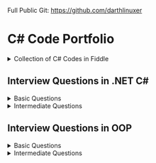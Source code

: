 Full Public Git: https://github.com/darthlinuxer
# C# Code Portfolio

<details>
<summary>Collection of C# Codes in Fiddle</summary>
My Collection of C# Codes in [Fiddle](https://dotnetfiddle.net/)

|                                     C# Working Examples                                      |                         Learning                         |                          Concepts                           |
| :------------------------------------------------------------------------------------------: | :------------------------------------------------------: | :---------------------------------------------------------: |
|                           [Simplest .NET Google SMTP Sender][1.1]                            |           [Solid: Open Closed Principle][1.2]            |               [Expression Tree Example][1.3]                |
|                      [Dependency Injection .NET - Using Services][2.1]                       | [Solid: Violation of Liskov Substitution Principle][2.2] |        [Culture Effect on String Manipulation][2.3]         |
|                                   [.NET Zip Library][3.1]                                    |             [Design Pattern: Singleton][3.2]             |      [Read/Write Binary data from/to File/Memory][3.3]      |
|                       [Complete IRepository with InMemory EFCore][4.1]                       |              [Design Pattern: Facade][4.2]               |                 [Boxing and Unboxing][4.3]                  |
|                          [InMemory EFCore without IRepository][5.1]                          |              [Design Pattern: Bridge][5.2]               |           [Explicit and Implicit Operators][5.3]            |
|                   [InMemory EFCore without IRepository with Services][6.1]                   |             [Design Pattern: Strategy][6.2]              |                 [Deconstruct Methods][6.3]                  |
| [Dependency Inversion using Dependency Injection Services for Constructor and Property][7.1] |             [Design Pattern: Observer][7.2]              |              [Standard Interface Methods][7.3]              |
|                          [UNIT Tests with Reflection and Moq][8.1]                           |       [Design Pattern: Observer using Events][8.2]       |                   [Using Async Main][8.3]                   |
|                          [Client/Server Socket Communication][9.1]                           |            [Solid: Dependency Inversion][9.2]            |                     [Using Ranges][9.3]                     |
|               [Using Anonymous Pipes for Communication between Threads][10.1]                |      [Solid: Interface Segregation Principle][10.2]      | [ Extension Methods combined with Base64 conversions][10.3] |
|                          [Json Serializer and De-Serializer][11.1]                           |                                                          |                [Delegates and Events][11.3]                 |
|                                    [SQLite in .NET][12.1]                                    |                                                          |                   [Secure Strings][12.3]                    |
|                             [Convert List<T> to DataTable][13.1]                             |                                                          |                     [Exceptions][13.3]                      |
|                                  [Lambda Validators][14.1]                                   |                                                          |                        [Yield][14.3]                        |
|              [Creating string Pipes using reverse PipeBuilder recursion][15.1]               |                                                          |        [Return Option<> for safe null checks][15.3]         |
|                 [Replace If-Then-Else with Reflection and Attributes][16.1]                  |                                                          |
|       [Replacing If-Then-Else using Pipe Builder structure (simple input types)][17.1]       |                                                          |
|           [Replacing If-Then-Else for complex objects using Pipe Structure][18.1]            |                                                          |
|             [Replace If-Then-Else for complex objects (using Reflection)][19.1]              |                                                          |
|                            ! [BackgroundTasks with Timeout][20.1]                            |                                                          |
</details>

## Interview Questions in .NET C#

<details>
<summary>Basic Questions</summary>


<details>
<summary> What is the difference between C# and .NET ?  </summary>  

- .NET is a Framework , C# is a programming language <br>
- .NET is a collection of libraries and it has a runtime
</details>

<details>
<summary>Differentiate between .NET Framework 4.x, .NET Core 3.x, .NET 5 and above></summary>

- .NET Framework is ONLY for Windows, it is slow as compared to .NET Core (packaged as one big framework), it is desktop based with WPF and Winforms, does not support microservices <br>
- .NET Core 3.x is Cross Platform, has better performance (libraries are more modular and smaller in sizes, delivered via nuget), it is not desktop based, supports microservices, Full CLI command supported <br>
.NET 5> is the evolution of .NET Core , provides a uniform platform that unifies all .NET, it is multiplatform, developers no longer have to choose which platform they´re developing their applications <br>

```
.NET and .NET Core have better performance because it has divided large DLLs (libraries) into smaller specialized libraries so that the program can run only what is really necessary; e.g. what was previously a big System.Collections now has a span of options: .Concurrent, .Specialized, .Immutable
```
</details>

<details>
<summary>What is IL and what is the use of JIT?</summary>

- Intermediate Language (IL): When you compile your C# code, the compiler reads your source code and produces Microsoft Intermediate Language (MSIL), sometimes abbreviated as IL. This is a CPU-independent set of instructions that can be efficiently converted to native code. IL is a lower-level language than C#, but it’s still higher-level than machine code. It’s used by the .NET Framework to generate machine-independent code as the output of the compilation of the source code written in any .NET programming language.

- Just-In-Time (JIT) Compiler: The JIT compiler is a part of the Common Language Runtime (CLR) in .NET, which is responsible for managing the execution of .NET programs. The JIT compiler translates the MSIL code of an assembly into native code, specific to the computer environment that the JIT compiler runs on. This translation is done on a requirement basis, meaning the JIT compiler compiles the MSIL as required rather than compiling all of it at once. The compiled MSIL is stored so that it is available for subsequent calls. This process helps to speed up the code execution and provide support for multiple platforms.

```
In summary, when you write and compile C# code in the .NET environment, the code is first turned into IL. Then, when the program is run, the JIT compiler turns the IL into machine code that can be executed by the computer’s processor. This two-step process allows .NET to provide a high level of abstraction and portability, while still achieving good performance.
Because of IL, .NET supports multiple languagues: C#, F#, VB
```
</details>
<details>
<summary>What is CLR and why it is important ?</summary>
<br>
The Common Language Runtime (CLR) is a crucial component of the .NET Framework. It manages the execution of .NET applications and provides several important services  

- Managed Execution Environment: CLR provides a managed execution environment for .NET programs, regardless of the .NET programming language used12. This includes C#, VB.NET, F#, and others
- Memory Management: CLR handles memory allocation and deallocation for .NET applications. It automatically manages object layout and releases objects when they’re no longer being used
- Garbage Collection: CLR includes a garbage collector that automatically reclaims memory occupied by unused objects, eliminating common programming errors like memory leaks
- Type Safety: CLR ensures that code only accesses the memory locations it is authorized to access
- Exception Handling: CLR provides a framework for exception handling, allowing errors to be caught and handled in a structured manner14.
- Security: CLR provides a security model to protect resources from unauthorized access
- Just-In-Time (JIT) Compilation: CLR compiles the Microsoft Intermediate Language (MSIL) code into machine code on the fly as the program runs, optimizing performance
- Cross-Language Integration: CLR makes it easy to design components and applications whose objects interact across languages
```
Overall, CLR is responsible for ensuring that .NET applications are executed in a safe, secure, and efficient manner, making it a fundamental aspect of .NET programming
```
</details>

<details>
<summary>What is managed and unmanaged code ?</summary>
In the context of .NET and C#:

- **Managed Code**: This is code that is written to be managed by the Common Language Runtime (CLR) in the .NET Framework¹². Managed code is compiled into an intermediate language (MSIL), which is then executed by the CLR¹². The CLR provides various services to the managed code such as garbage collection, type checking, exception handling, bounds checking, and more². Managed code provides platform independence, improved security, automatic memory management, and easier debugging¹².

- **Unmanaged Code**: This is code that is directly executed by the operating system¹². Unmanaged code is compiled to native code that is specific to the architecture². It provides low-level access to the programmer and direct access to system resources¹². However, unmanaged code does not provide runtime services like garbage collection, exception handling, etc., and memory management is handled by the programmer¹². Debugging unmanaged code can be harder due to the lack of debugging tools¹.

In summary, managed code is controlled by the CLR and provides various benefits like automatic memory management and improved security, while unmanaged code is executed directly by the operating system and provides low-level access to the programmer¹².

Source:<br>
(1) Difference between Managed and Unmanaged code in .NET. https://www.geeksforgeeks.org/difference-between-managed-and-unmanaged-code-in-net/. <br>
(2) Managed code and Unmanaged code in .NET - GeeksforGeeks. https://www.geeksforgeeks.org/managed-code-and-unmanaged-code-in-net/. <br>
(3) Interoperating with unmanaged code - .NET Framework. https://learn.microsoft.com/en-us/dotnet/framework/interop/.<br>
(4) Managed and Unmanaged Code - Key Differences - ParTech. https://www.partech.nl/en/publications/2021/03/managed-and-unmanaged-code---key-differences. <br>
</details>

<details>
<summary>What is the importance of CTS ?</summary>

```
Basically: CTS ensures that data types defined in 2 different languages gets compiled to a common data type in IL
```

The Common Type System (CTS) is a fundamental component of the .NET framework and plays a crucial role in ensuring interoperability between different programming languages that target the .NET framework¹²³⁴⁵. Here are some key points about its importance:

1. **Cross-Language Integration**: CTS establishes a framework that enables cross-language integration¹. It ensures that objects written in different languages can interact with each other¹.

2. **Type Safety**: CTS provides a set of rules that all programming languages must follow when creating data types³. This ensures type safety, meaning that the code only accesses the memory locations it is authorized to access¹.

3. **High-Performance Code Execution**: By defining how types are declared, used, and managed in the runtime, CTS facilitates high-performance code execution².

4. **Standard Set of Data Types**: CTS represents a standard set of data types that can be used across all programming languages running on the .NET Framework³. This ensures that all languages using the .NET Framework can communicate and understand the same data types³.

5. **Object-Oriented Model**: CTS provides an object-oriented model that supports the complete implementation of many programming languages¹.

In summary, CTS is essential for ensuring language independence, type safety, and efficient code execution in the .NET environment¹²³⁴⁵.

Source:<br>
(1) Common Type System - .NET | Microsoft Learn. https://learn.microsoft.com/en-us/dotnet/standard/base-types/common-type-system. <br>
(2) What Are CTS And CLS In .NET - C# Corner. https://www.c-sharpcorner.com/blogs/what-are-cts-and-cls-in-net. <br>
(3) Exploring The Key Components Of .NET - CLR, CTS, And CLS - C# Corner. https://www.c-sharpcorner.com/article/exploring-the-key-components-of-net-clr-cts-and-cls/. <br>
(4) What is CTS in Dot Net core - C# Corner. https://www.c-sharpcorner.com/interview-question/what-is-cts-in-dot-net-core. <br>
(5) What is Common Type System (CTS) In .Net - Medium. https://nalawadeshivani98.medium.com/what-is-common-type-system-cts-in-net-cf56ba82fef. <br>



</details>

<details>
<summary>Explain the importance of CLS ?</summary>

```
Basically: CLS is a set of rules or guidelines that a language has to follow in order to be consumed by .NET
```
The Common Language Specification (CLS) is a key component of the .NET framework and plays a vital role in ensuring interoperability between different programming languages that target the .NET framework¹²⁴⁵⁶. Here are some key points about its importance:

1. **Interoperability**: CLS defines a set of rules that every .NET language must follow, which enables smooth communication between different .NET supported programming languages¹²⁴⁵⁶.

2. **Cross-Language Integration**: CLS ensures that language specifications defined in two different languages get compiled into a common language specification¹. This allows for cross-language integration or interoperability²⁴⁵⁶.

3. **Common Rules**: CLS defines some set of rules that must be followed by each .NET language to be a .NET compliant language²³⁵. These rules enable different .NET languages to use each other’s framework class library for application development³⁵.

4. **Language Independence**: The language specification of CLR is common for all programming languages and this is known as Common Language Specifications (CLS)¹. This helps in supporting language independence in .NET².

In summary, CLS is essential for ensuring language independence, interoperability, and efficient code execution in the .NET environment¹²⁴⁵⁶.

Source: <br>
(1) Common Language Specification in .NET - Dot Net Tutorials. https://dotnettutorials.net/lesson/common-language-specification/. <br>
(2) What Are CTS And CLS In .NET - C# Corner. https://www.c-sharpcorner.com/blogs/what-are-cts-and-cls-in-net. <br>
(3) CLS in .Net Framework: What is Common Language Specification?. https://www.webtrainingroom.com/dotnetframework/cls. <br>
(4) What are CTS and CLS In .NET? - Includehelp.com. https://www.includehelp.com/dot-net/define-cls-and-cts.aspx. <br>
(5) Common Language Specification (CLS)) - Computer Notes. https://ecomputernotes.com/csharp/dotnet/common-language-specification. <br>
(6) What are CTS and CLS In .NET? - Includehelp.com. https://bing.com/search?q=Importance+of+CLS+in+.NET. <br>
</details>
<details>
<summary>What is the difference between STACK and HEAP ?</summary>

```
Stack and Heap are memory types in an application. Stack memory stores datatypes like int, double, boolean etc.. while Heap store data types like strings, objects, arrays, etc..
```

- "Things" declared with the following list of type declarations are Value Types (because they are from System.ValueType):
bool, byte, char, decimal, double, enum, float, int, long, sbyte, short, struct, uint, ulong, ushort
- "Things" declared with following list of type declarations are Reference Types (and inherit from System.Object... except, of course, for object which is the System.Object object): class, interface, delegate, object, string

| Category          | Stack                                                            | Heap                                                              |
| ----------------- | ---------------------------------------------------------------- | ----------------------------------------------------------------- |
| Memory Allocation | Static, stored directly, variables can´t be resized, fast access | Dynamic, stored indirectly, variables can be resized, slow access |
| Visibility        | visible to the owner thread only                                 | visible to all threads                                            |
| When wiped out ?  | Local variables get wiped off once they loose the scope          | when collected by the garbage collector                           |

</details>
  
<details>
<summary> What is the concept of boxing and unboxing ?</summary>
In the context of C# and .NET:

- **Boxing**: Boxing is the process of converting a value type to a reference type¹². When the Common Language Runtime (CLR) boxes a value type, it wraps the value inside a System.Object instance and stores it on the managed heap¹². Boxing is an implicit conversion process¹². Here's an example of boxing:

```csharp
int i = 123; // The following line boxes i.
object o = i;
```

- **Unboxing**: Unboxing is the process of converting a reference type back into a value type¹². Unboxing extracts the value type from the object¹². Unboxing is an explicit conversion process¹². Here's an example of unboxing:

```csharp
object o = 123;
int i = (int)o; // unboxing
```

In summary, boxing and unboxing allow value types to be treated as objects, providing a unified view of the type system¹². However, they are computationally expensive processes. When a value type is boxed, a new object must be allocated and constructed. The cast required for unboxing is also computationally expensive¹.

Source: <br>
(1) Boxing and Unboxing - C# Programming Guide - C# | Microsoft Learn. https://learn.microsoft.com/en-us/dotnet/csharp/programming-guide/types/boxing-and-unboxing. <br>
(2) C# | Boxing And Unboxing - GeeksforGeeks. https://www.geeksforgeeks.org/c-sharp-boxing-unboxing/. <br>
(3) Boxing and Unboxing in C# - C# Corner. https://www.c-sharpcorner.com/article/boxing-and-unboxing-in-C-Sharp/. <br>
</details>

<details>
<summary>Explain casting, implicit casting and explicit casting in the context of .NET C# ?</summary>
In the context of .NET and C#, casting is the process of converting a value of one data type to another¹²³⁴⁵. There are two types of casting:

- **Implicit Casting**: This is automatically performed by the compiler when the conversion is safe and no data will be lost¹²³⁴⁵. For example, converting a smaller type to a larger type size (char -> int -> long -> float -> double) is an implicit cast¹²³⁴⁵. Here's an example of implicit casting:

```csharp
int i = 123;
long l = i; // Implicit casting from int to long
```

- **Explicit Casting**: This is performed manually by the programmer using the cast operator¹²³⁴⁵. Explicit casting is required when the conversion could lose data or when the conversion might not succeed for other reasons¹²³⁴⁵. For example, converting a larger type to a smaller size type (double -> float -> long -> int -> char) is an explicit cast¹²³⁴⁵. Here's an example of explicit casting:

```csharp
double d = 123.45;
int i = (int)d; // Explicit casting from double to int
```

In summary, implicit casting is done automatically when the conversion is safe and no data will be lost, while explicit casting is done manually when there's a risk of data loss¹²³⁴⁵.

Source: <br>
(1) Casting and type conversions - C# Programming Guide - C#. https://learn.microsoft.com/en-us/dotnet/csharp/programming-guide/types/casting-and-type-conversions. <br>
(2) c# - What is the difference between explicit and implicit type casts .... https://stackoverflow.com/questions/1584293/what-is-the-difference-between-explicit-and-implicit-type-casts. <br>
(3) C# Type Casting - W3Schools. https://www.w3schools.com/cs/cs_type_casting.php. <br>
(4) Type Casting in C# - Simple2Code. https://simple2code.com/csharp-tutorial/type-casting-in-csharp/. <br>
(5) Understanding Type Casting in C# with Examples - Techieclues. https://www.techieclues.com/blogs/type-casting-in-c-sharp. <br>
</details>

<details>
<summary> Explain Array vs ArrayList</summary>
Comparison table between `Array` and `ArrayList` in C#:

| Feature          | Array                                                               | ArrayList                                                                                   |
| ---------------- | ------------------------------------------------------------------- | ------------------------------------------------------------------------------------------- |
| **Type Safety**  | Strongly-typed (can only store elements of the same data type)      | Not strongly-typed (can store elements of any data type)                                    |
| **Size**         | Fixed (determined at creation)                                      | Dynamic (can grow or shrink at runtime)                                                     |
| **Access Speed** | Fast (due to contiguous memory allocation)                          | Slower (due to non-contiguous memory allocation)                                            |
| **Flexibility**  | Less flexible (due to fixed size and type safety)                   | More flexible (due to dynamic size and ability to store different data types)               |
| **Namespace**    | System.Array                                                        | System.Collections                                                                          |
| **Example**      | `int[] intArray = new int[] {2}; intArray[0] = 1; intArray[2] = 2;` | `ArrayList Arrlst = new ArrayList(); Arrlst.Add("Sagar"); Arrlst.Add(1); Arrlst.Add(null);` |

- If you need a fixed-size collection of elements of the same data type, then an array may be the better choice. 
- If you need a dynamic collection that can grow or shrink in size and can hold elements of any data type, then an ArrayList may be a better choice.
</details>

<details>
<summary>Generic Collections</summary>

```
Provides the benefits of having a typed collection (no boxing and unboxing are necessary) and the benefits of being a dynamic collection with no fixed size
```
List of some of the most used generic collections in .NET C#, when they should be used, and an example of each:

| Collection                  | Description                                                                                                   | When to Use                                                    | Example                                                                                                                        |
| --------------------------- | ------------------------------------------------------------------------------------------------------------- | -------------------------------------------------------------- | ------------------------------------------------------------------------------------------------------------------------------ |
| **List<T>**                 | A generic list that contains elements of a specified type. It grows automatically as you add elements in it¹. | When you need a dynamic-size, ordered collection of elements¹. | `List<int> numbers = new List<int>(); numbers.Add(1); numbers.Add(2); numbers.Add(3);`                                         |
| **Dictionary<TKey,TValue>** | Contains key-value pairs¹.                                                                                    | When you need a collection of key-value pairs¹.                | `Dictionary<string, int> dict = new Dictionary<string, int>(); dict.Add("apple", 1); dict.Add("banana", 2);`                   |
| **SortedList<TKey,TValue>** | Stores key and value pairs. It automatically adds the elements in ascending order of key by default¹.         | When you need a sorted collection of key-value pairs¹.         | `SortedList<int, string> sortedList = new SortedList<int, string>(); sortedList.Add(1, "apple"); sortedList.Add(2, "banana");` |
| **Queue<T>**                | Stores the values in FIFO style (First In First Out). It keeps the order in which the values were added¹.     | When you need a first-in, first-out collection of objects¹.    | `Queue<int> queue = new Queue<int>(); queue.Enqueue(1); queue.Enqueue(2); queue.Enqueue(3);`                                   |
| **Stack<T>**                | Stores the values as LIFO (Last In First Out)¹.                                                               | When you need a last-in, first-out collection of objects¹.     | `Stack<int> stack = new Stack<int>(); stack.Push(1); stack.Push(2); stack.Push(3);`                                            |
| **HashSet<T>**              | Contains non-duplicate elements. It eliminates duplicate elements¹.                                           | When you need a collection of unique elements¹.                | `HashSet<int> set = new HashSet<int>(); set.Add(1); set.Add(2); set.Add(3);`                                                   |

These generic collections are recommended to use over non-generic collections because they perform faster and also minimize exceptions by giving compile-time errors¹. They are more type-safe, meaning you can't insert an element of the wrong type into a collection by mistake, and you don't have to cast elements to the correct type when you retrieve them².

Source: <br>
(1) Generic List Collection in C# with Examples - Dot Net Tutorials. https://dotnettutorials.net/lesson/list-collection-csharp/.<br>
(2) List<T> Class (System.Collections.Generic) | Microsoft Learn. https://learn.microsoft.com/en-us/dotnet/api/system.collections.generic.list-1?view=net-8.0.<br>
(3) 6 Generic Collections in C# with Examples - DotNetCrunch. https://dotnetcrunch.in/generic-collections-in-csharp/.<br>
(4) When to Use Generic Collections - .NET | Microsoft Learn. https://learn.microsoft.com/en-us/dotnet/standard/collections/when-to-use-generic-collections.<br>
(5) Generic Collections in .NET - .NET | Microsoft Learn. https://learn.microsoft.com/en-us/dotnet/standard/generics/collections.<br>
</details>

<details>
<summary>What is Threading (Multithreading) in C# and what is a Task ?</summary>

Basically: If you want to run code parallely in a multicore processor.. use Threads
```
using System.Threading;

Thread newThread = new Thread(() =>
{
    // Code to be executed by the new thread
});

newThread.Start();
```

In C#, a **Thread** and a **Task** are both used to create parallel programs, but they serve different purposes and have different use cases¹².

**Thread**:
- A Thread is a single sequence of instructions that a process can execute¹.
- The `System.Threading.Thread` class is used for creating and manipulating a thread in Windows².
- Threads are used to perform multiple operations at the same time².
- Example of creating a thread:
```csharp
Thread thread = new Thread(new ThreadStart(getMyName));
thread.Start();
```

**Task**:
- A Task represents some asynchronous operation¹.
- Tasks are part of the Task Parallel Library, a set of APIs for running tasks asynchronously and in parallel².
- Tasks can return a result¹.
- Tasks support cancellation through the use of cancellation tokens².
- Example of creating a task:
```csharp
Task<string> obTask = Task.Run(() => (return "Hello"));
Console.WriteLine(obTask.result);
```

**Key Differences**:
- Tasks utilizes your multicore processor properly while Thread have CPU affinity
- A Task can have multiple processes happening at the same time, while Threads can only have one task running at a time².
- Tasks can return a result, while there is no direct mechanism to return the result from a thread². If you want to get a result from a thread you have to use delegates, events and so on.
- Tasks support cancellation through the use of cancellation tokens, but Threads don't².
- Tasks are generally preferred over threads for IO-bound operations (like reading and writing to a database), while threads are typically used for CPU-bound operations (like computations)¹.

In summary, a Task is a higher-level concept than a Thread. While a Thread represents a single sequence of instructions, a Task is an abstraction of a series of operations that will be executed¹². In summary, because of the benefits of Tasks, always use the TPL (Task Parallel Library) whenever you have a chance ... The TPL dynamically scales the degree of concurrency to use all the available processors most efficiently. It handles the partitioning of the work, the scheduling of threads on the ThreadPool, cancellation support, state management, and other low-level details. By using TPL, you can maximize the performance of your code while focusing on the work that your program is designed to accomplish.

Source: <br>
(1) c# - What is the difference between task and thread? - Stack Overflow. https://stackoverflow.com/questions/4130194/what-is-the-difference-between-task-and-thread.<br>
(2) Task And Thread In C# - C# Corner. https://www.c-sharpcorner.com/article/task-and-thread-in-c-sharp/.<br>
(3) Difference Between Task and Thread - Net-Informations.Com. https://net-informations.com/csharp/language/task.htm.<br>

</details>

<details>
<summary>Why to use OUT in C# ?</summary>
Usually a method has only one return type, with out, you can return multiple types

```
class OutReturnExample
{
    static void Method(out int i, out string s1, out string s2)
    {
        i = 44;
        s1 = "I've been returned";
        s2 = null;
    }

    static void Main()
    {
        int value;
        string str1, str2;
        Method(out value, out str1, out str2);

        // value is now 44
        // str1 is now "I've been returned"
        // str2 is (still) null;
    }
}
```
</details>
<details>
<summary>What is the difference between Abstract class and Interface ?</summary>
Abstract class is a half defined parent class while interface is a contract. 
</details>

</details>

<details>
<summary>Intermediate Questions</summary>

<details>
<summary>What is a Delegate ?</summary>
A Delegate is a Pointer to a Function, created to serve as callbacks which acts as a communication channel between concurrent async or parallel processes
</details>

<details>
<summary>What is the need of Delegates ?</summary>
Delegates in C# are used for several reasons:

1. **Encapsulate a method**: Delegates are objects that encapsulate a method¹². They allow methods to be passed as parameters¹²⁵, which can be useful when you want to pass a method as an argument to another method¹.
```csharp
public delegate void MyDelegate(string msg);  // declare a delegate

// set the delegate to a method
MyDelegate del = new MyDelegate(MethodA);

// invoke the method through the delegate
del("Hello World");

public void MethodA(string message)
{
    Console.WriteLine("MethodA says: " + message);
}
```
2. **Callback Mechanism**: Delegates can be used to define callback methods¹²⁴. This is useful in event-driven programming where you want a certain method to be called upon the occurrence of an event¹.

``` csharp
public delegate void MyDelegate(string msg);  // declare a delegate

public static void MethodWithCallback(int param1, int param2, MyDelegate callback)
{
	callback("The number is: " + (param1 + param2).ToString());
}

public static void DelegateMethod(string message)
{
	Console.WriteLine(message);
}

void Main()
{
	// Instantiate the delegate.
	MyDelegate handler = DelegateMethod;

	// Call the method with a callback
	MethodWithCallback(1, 2, handler);
}
```
3. **Abstract and Decouple Methods**: Delegates provide a way to abstract a method from the caller². This means the caller doesn't need to know the details of the method being called².

``` csharp
public delegate void MyDelegate(string msg);

public class MyClass
{
	private MyDelegate del;

	public MyClass(MyDelegate del)
	{
		this.del = del;
	}

	public void Run()
	{
		del("Hello World");
	}
}

public void MethodA(string message)
{
	Console.WriteLine("MethodA says: " + message);
}

public void Main()
{
	MyClass myClass = new MyClass(new MyDelegate(MethodA));
	myClass.Run();
}
```
4. **Event Handling**: Delegates are the foundation of .NET event handling². The .NET event model is based on delegates and is used to respond to user actions like button clicks or menu selections².

``` csharp
public delegate void MyDelegate(string msg);

public class MyClass
{
	public event MyDelegate MyEvent;

	public void Run()
	{
		MyEvent?.Invoke("Hello World");
	}
}

public void MethodA(string message)
{
	Console.WriteLine("MethodA says: " + message);
}

void Main()
{
	MyClass myClass = new MyClass();
	myClass.MyEvent += new MyDelegate(MethodA);
	myClass.Run();
}
```
5. **Asynchronous Programming**: Delegates are used in asynchronous programming to call methods asynchronously².

```csharp 
using System.Threading.Tasks;

public static async Task Main()
{
	Func<int, int, int> del = Sum;
	var task = Task.Run(() => del(1, 2));

	// You can do other work here while waiting

	int result = await task;
	Console.WriteLine("The result is: " + result);
}

public static int Sum(int num1, int num2)
{
	return num1 + num2;
}
```
6. **LINQ and Lambda Expressions**: Delegates are used extensively in LINQ queries and lambda expressions².
```csharp
Func<int, bool> isEven = num => num % 2 == 0;
int[] numbers = { 1, 2, 3, 4, 5, 6 };
IEnumerable<int> evenNumbers = numbers.Where(isEven);
evenNumbers.Dump(); //LinqPad execution
```

Source: <br>
(1) c# - When & why to use delegates? - Stack Overflow. https://stackoverflow.com/questions/2019402/when-why-to-use-delegates.<br>
(2) Why do we need C# delegates - Stack Overflow. https://stackoverflow.com/questions/4284493/why-do-we-need-c-sharp-delegates.<br>
(3) Delegates - C# Programming Guide - C# | Microsoft Learn. https://learn.microsoft.com/en-US/dotnet/csharp/programming-guide/delegates/.<br>
(4) C# delegates (With Examples) - Programiz. https://www.programiz.com/csharp-programming/delegates.<br>
(5) c# - what is the need of delegates? - Stack Overflow. https://stackoverflow.com/questions/36001027/what-is-the-need-of-delegates.<br>
</details>

<details>
<summary>What is a Multicast Delegate ?</summary>
A multicast delegate in C# is a delegate that holds the references of more than one function. When you invoke the multicast delegate, all the functions which are referenced by the delegate are going to be invoked. Here’s an example:

```csharp 
public delegate void MyDelegate(string msg);
public MyDelegate mydelegate = null;

void Main()
{
	mydelegate += PrintToConsole;
	mydelegate += PrintToConsole;
    
	mydelegate("Hello World!");
	
	void PrintToConsole(string msg) => Console.WriteLine(msg);
	
	mydelegate = null;
}

```


</details>

<details>
<summary>What are events ?</summary>
<b>Events are encapsulation over delegates, they use delegates internally. Events helps you implement Publisher-Subscriber mode</b>

Events in C# are a way for an object to notify other classes or objects when something of interest occurs¹². The class that sends (or raises) the event is called the publisher and the classes that receive (or handle) the event are called subscribers¹². 

Events are typically used to signal user actions such as button clicks or menu selections in graphical user interfaces². When an event has multiple subscribers, the event handlers are invoked synchronously when an event is raised². 

In C#, an event is an encapsulated delegate¹. It is dependent on the delegate. The delegate defines the signature for the event handler method of the subscriber class¹.

Here are some examples of declaring, raising, and consuming an event in C#:

**Declaring an Event**:
```csharp
public delegate void Notify(); // delegate

public class ProcessBusinessLogic
{
    public event Notify ProcessCompleted; // event
}
```
In this example, a delegate `Notify` is declared and then an event `ProcessCompleted` of delegate type `Notify` is declared using the `event` keyword in the `ProcessBusinessLogic` class¹.

**Raising an Event**:
```csharp
public delegate void Notify(); // delegate

public class ProcessBusinessLogic
{
    public event Notify ProcessCompleted; // event

    public void StartProcess()
    {
        Console.WriteLine("Process Started!");

        // some code here..

        OnProcessCompleted();
    }

    protected virtual void OnProcessCompleted() //protected virtual method
    {
        //if ProcessCompleted is not null then call delegate
        ProcessCompleted?.Invoke();
    }
}
```
In this example, the `StartProcess()` method calls the method `OnProcessCompleted()` at the end, which raises an event¹.

**Consuming an Event**:
```csharp
class Program
{
    public static void Main()
    {
        ProcessBusinessLogic bl = new ProcessBusinessLogic();

        bl.ProcessCompleted += bl_ProcessCompleted; // register with an event

        bl.StartProcess();
    }

    // event handler
    public static void bl_ProcessCompleted()
    {
        Console.WriteLine("Process Completed!");
    }
}
```
In this example, the subscriber class registers to `ProcessCompleted` event and handles it with the method `bl_ProcessCompleted` whose signature matches `Notify` delegate¹.

Source: <br>
(1) Events in C# - TutorialsTeacher.com. https://www.tutorialsteacher.com/csharp/csharp-event.<br>
(2) Events - C# Programming Guide - C# | Microsoft Learn. https://learn.microsoft.com/en-us/dotnet/csharp/programming-guide/events/.<br>
(3) Events in C# - javatpoint. https://www.javatpoint.com/events-in-c-sharp.<br>
(4) C# - Events - Online Tutorials Library. https://www.tutorialspoint.com/csharp/csharp_events.htm.<br>
(5) Events, Delegates and Event Handler in C# - Dot Net Tutorials. https://dotnettutorials.net/lesson/events-delegates-and-event-handler-in-csharp/.<br>
(6) Events in C# - Code Maze. https://code-maze.com/csharp-events/.<br>
(7) Introduction to events - C# | Microsoft Learn. https://learn.microsoft.com/en-us/dotnet/csharp/events-overview.<br>
(8) github.com. https://github.com/nccasia/ncc-net-basic/tree/03d28a32af69216c72b701d22d2b9eebc12f1af6/CSharpAdvanced%2FEvents%2FREADME.md.<br>
(9) github.com. https://github.com/ravuri-malleswari/.net-programming/tree/14c161f5bfe57b17641f2efc9e6c3cf78a222eb7/events.cs.<br>

</details>

<details>
<summary>Events vs Delegates</summary>

- Events uses Delegates
- Delegates are for callbacks, not encapsulated
- Events are encapsulated Delegates to help implement Pub-Sub mode
</details>

</details>

## Interview Questions in OOP

<details>
<summary>Basic Questions</summary>
<details>
<summary>Why do we need OOP?</summary>

Object-Oriented Programming (OOP) is a programming paradigm that offers several benefits:
1. It forces the developer to think in terms of real world objects
2. **Encapsulation**: OOP allows you to bundle code into a single unit where you can determine the scope of each piece of data¹.
3. **Abstraction**: By using classes, you are able to generalize your object types, simplifying your program¹.
4. **Inheritance**: A class can inherit attributes and behaviors from another class, enabling more code reuse¹.
5. **Polymorphism**: One class can be used to create many objects, all from the same flexible piece of code¹.

OOP helps manage the size and complexity of your software by breaking down the code into smaller, more manageable chunks⁵. It enhances code organization, facilitates modularity and scalability, ensures data security, promotes collaboration, and provides a natural way to model real-world systems³. It also makes code maintenance and extensibility easier². If changes need to be made to the system, specific classes can be modified or extended without affecting others². This reduces the chances of introducing bugs².

In summary, the need for OOP stems from its ability to improve the structure of code, enhance reusability, and provide better security, maintainability, and flexibility²³⁴..

Source: <br>
(1) Why Object-Oriented Programming? | Codecademy. https://www.codecademy.com/article/cpp-object-oriented-programming.<br>
(2) Object Oriented Programming: A Breakdown for Beginners. https://www.udacity.com/blog/2022/05/object-oriented-programming-a-breakdown-for-beginners.html.<br>
(3) Exploring the Need for Object-Oriented Programming - DZone. https://dzone.com/articles/exploring-the-need-of-object-oriented-programming.<br>
(4) Why do we need to learn Object Oriented Programming? - EnjoyAlgorithms. https://www.enjoyalgorithms.com/blog/why-should-we-learn-oops-concepts-in-programming/.<br>
(5) Advantages and Disadvantages of OOP - GeeksforGeeks. https://www.geeksforgeeks.org/benefits-advantages-of-oop/.<br>
</details>
<details>
<summary>What are the 4 pillars of OOP?</summary>

1. **Abstraction**: Abstraction is the process of modeling the relevant attributes and interactions of entities as classes to define an abstract representation of a system¹. Here's a simple example in C#:

```csharp
public abstract class Animal
{
    public abstract void animalSound();
    public void sleep()
    {
        Console.WriteLine("Zzz");
    }
}

public class Pig : Animal
{
    public override void animalSound()
    {
        Console.WriteLine("The pig says: wee wee");
    }
}

class Program
{
    static void Main(string[] args)
    {
        Pig myPig = new Pig();
        myPig.animalSound();
        myPig.sleep();
    }
}
```

2. **Encapsulation**: Encapsulation is the process of hiding the internal state and functionality of an object and only allowing access through a public set of functions¹. Here's a simple example in C#:

```csharp
public class Employee
{
    private int ID;
    private string Name;
    private int Age;
    private double Salary;

    public string GetName()
    {
        return Name;
    }

    public void SetName(string Name)
    {
        if (string.IsNullOrEmpty(Name))
        {
            throw new Exception("The name cannot be blank");
        }
        this.Name = Name;
    }
}
```

3. **Inheritance**: Inheritance is the ability to create new abstractions based on existing ones¹. Here's a simple example in C#:

```csharp
public class Animal
{
    public virtual void animalSound()
    {
        Console.WriteLine("The animal makes a sound");
    }
}

public class Pig : Animal
{
    public string LikesBest {get;} = "corn";
    public override void animalSound()
    {
        Console.WriteLine("The pig says: wee wee");
    }
}

class Program
{
    static void Main(string[] args)
    {
        Animal myAnimal = new Animal();
        Animal myPig = new Pig();

        myAnimal.animalSound();
        myPig.animalSound();
        Console.WriteLine("Likes:" + myPig.LikesBest);
    }
}
```

4. **Polymorphism**: Polymorphism is the ability to implement inherited properties or methods in different ways across multiple abstractions¹. Here's a simple example in C#:

```csharp
public class Animal
{
    public virtual void animalSound()
    {
        Console.WriteLine("The animal makes a sound");
    }
}

public class Pig : Animal
{
    public override void animalSound()
    {
        Console.WriteLine("The pig says: wee wee");
    }
}

public class Dog : Animal
{
    public override void animalSound()
    {
        Console.WriteLine("The dog says: bow wow");
    }
}

public class Calculator
{
	public static int Add(int a, int b) => a + b;
	public static int Add(string a, string b) => Int32.Parse(a)+Int32.Parse(b);
}

class Program
{
    static void Main(string[] args)
    {
        Animal myAnimal = new Animal();
        Animal myPig = new Pig();
        Animal myDog = new Dog();

        myAnimal.animalSound();
        myPig.animalSound();
        myDog.animalSound();

        Console.WriteLine(Calculator.Add(1,2));
	    Console.WriteLine(Calculator.Add("1","2"));	
    }
}
```

These pillars provide the foundation for writing maintainable and scalable code¹..

Source: <br>
(1) Object-Oriented Programming (C#) - C# | Microsoft Learn. https://learn.microsoft.com/en-us/dotnet/csharp/fundamentals/tutorials/oop.<br>
(2) Pillars Of OOP/Overview Of OOP - C# Corner. https://www.c-sharpcorner.com/UploadFile/e6a07d/pillars-of-oop/.<br>
(3) The Four Pillars of OOP - jCode Library. https://jcode.stablenetwork.uk/library/csharp/four-pillars.<br>
(4) C# The Four Pillars of OOP Presentation. https://jcode.stablenetwork.uk/presentation/csharp/four-pillars.<br>
(5) github.com. https://github.com/biljanazivkovic/CSharp-Example18/tree/e8cf4865c5b4ffd899f995dee1fba5ac60e20911/Program.cs.<br>
(6) github.com. https://github.com/YugalShrestha0/Binod-Sir/tree/2ca62869aced793bd74178536c91e2bb6de14382/Assignment%2FPolymorphism%2FPolymorphism%2FProgram.cs.<br>
(7) github.com. https://github.com/sandeshvue/hello-world/tree/5a934f1a4b8905cc6c358a35837ff836a7ab8680/Polymorphism%2FPolymorphism%2FProgram.cs.<br>
</details>
<details>
<summary>What is a class and what is an object?</summary>
In programming, a class is a blueprint or template that defines what an object’s characteristics should be. It is a user-defined data type that holds its own data members and member functions. 

An object, on the other hand, is an instance of a class. All data members and member functions of the class can be accessed with the help of objects. When a class is defined, no memory is allocated, but memory is allocated when it is instantiated (i.e., an object is created)
</details>
<details>
<summary>Abstraction vs Encapsulation</summary>


| Concept | Definition | Phase | Implementation |
| --- | --- | --- | --- |
| **Abstraction** | Abstraction is a design thought process that decides what has to be shown public. It means showing only what is necessary. | Design Phase | Implemented by Encapsulation |
| **Encapsulation** | Encapsulation is the use of access modifiers like private, public, and protected to hide complexity. It hides the functions that are created during the execution phase. | Execution Phase | Implemented by using access modifiers |

Both abstraction and encapsulation complement each other. While abstraction happens during the design phase, encapsulation is executed during the coding phase. Encapsulation implements the thought process of abstraction.
</details>
<details>
<summary>Explain Inheritance?</summary>

**Inheritance** is a key concept in Object-Oriented Programming (OOP) that allows a new class to inherit the properties and methods of an existing class. This establishes a parent-child relationship between two classes. For example, consider an `Employee` class. A new class, `Manager`, can be created that inherits from `Employee`, thereby gaining all its properties and methods. 

In addition to the inherited characteristics, the `Manager` class can define its own unique methods. If an object is created from the `Manager` class, it will have access to both the inherited properties and methods from the `Employee` class, as well as any additional methods defined in the `Manager` class.

This concept is often referred to as an "is-a" relationship. In this context, a `Manager` "is-a" type of `Employee`. This relationship is a common way to frame questions about inheritance in interviews. 

Here is a summary:

| Concept | Definition |
| --- | --- |
| **Inheritance** | A property of OOP that allows a new class to inherit the properties and methods of an existing class, establishing a parent-child relationship. |
| **Is-a Relationship** | A way of describing the inheritance relationship, where the child class "is a" type of the parent class. |
</details>
<details>
<summary>Explain virtual keyword</summary>

In C# .NET, the `virtual` keyword is used to modify a method, property, indexer, or event declaration and allow it to be overridden in a derived class¹. This concept is known as method overriding, and it is a fundamental feature of object-oriented programming, enabling polymorphism and providing flexibility in class hierarchies⁵.

Here's an example of how the `virtual` keyword can be used in C#:

```csharp
public abstract class Shape
{
	public const double PI = Math.PI;
	protected double _x, _y;

	public Shape(double x, double y)
	{
		_x = x;
		_y = y;
	}

	public virtual double Area()
	{
		return _x * _y;
	}
}

public class Circle : Shape
{
	public Circle(double r) : base(r, 0) { }

	public override double Area()
	{
		return PI * _x * _x;
	}
}

void Main(){
	var circle = new Circle(10);
	Console.WriteLine(circle.Area());
}
```

In this example, `Shape` is a base class with a `virtual` method `Area()`. The `Circle` class is a derived class that overrides the `Area()` method with its own implementation¹.

By default, methods are non-virtual. You cannot override a non-virtual method¹. You also cannot use the `virtual` modifier with the `static`, `abstract`, `private`, or `override` modifiers¹.

The `virtual` keyword is essential for implementing polymorphism, one of the four fundamental principles of Object-Oriented Programming (OOP), alongside encapsulation, inheritance, and abstraction¹.

Source: <br>
(1) virtual - C# Reference - C# | Microsoft Learn. https://learn.microsoft.com/en-us/dotnet/csharp/language-reference/keywords/virtual.<br>
(2) Understanding the 'virtual' Keyword in C# - techieclues.com. https://www.techieclues.com/tutorials/csharp-keywords/virtual-keyword-in-csharp.<br>
(3) .net - virtual keyword in c# - Stack Overflow. https://stackoverflow.com/questions/13856879/virtual-keyword-in-c-sharp.<br>
(4) Virtual Keyword in C# | Learn How Virtual Keyword Functions in C# - EDUCBA. https://www.educba.com/virtual-keyword-in-c-sharp/.<br>
(5) Understanding Virtual, Override and New Keywords in C#. https://dev.to/nextpixel/understanding-virtual-override-and-new-keywords-in-c-2g0e.<br>
(6) github.com. https://github.com/dotnet/docs/tree/4085baad57ae3bfc82c0a0a77898b0ad55faaad3/samples%2Fsnippets%2Fcsharp%2FVS_Snippets_VBCSharp%2FcsrefKeywordsModifiers%2FCS%2FcsrefKeywordsModifiers.cs.<br>
</details>
<details>
<summary>What is overriding ?</summary>

**Overriding** in C# is a feature of Object-Oriented Programming (OOP) that allows a derived class to provide a specific implementation of a method that is already provided by its base class¹². This is achieved by creating a method in the derived class with the same name, return type, and parameter list as the method in the base class¹².

Overriding is used to achieve runtime polymorphism, also known as dynamic polymorphism¹. The method that is overridden by an override declaration is known as the overridden base method¹². The overridden base method must be virtual, abstract, or override¹².

Here is an example of method overriding in C#:

```csharp
public class Employee {
    public virtual decimal CalculatePay() {
        // calculate pay for an employee
    }
}

public class SalesEmployee : Employee {
    public override decimal CalculatePay() {
        // calculate pay for a sales employee, which may include bonuses
    }
}
```

In this example, `CalculatePay()` is a virtual method in the `Employee` base class. The `SalesEmployee` class, which is a derived class, overrides the `CalculatePay()` method to provide its own implementation¹².

Remember, you cannot override a non-virtual or static method². Both the override method and the virtual method must have the same access level modifier². You cannot use the new, static, or virtual modifiers to modify an override method²..

Source: <br>
(1) C# | Method Overriding - GeeksforGeeks. https://www.geeksforgeeks.org/c-sharp-method-overriding/.<br>
(2) override modifier - C# Reference - C# | Microsoft Learn. https://learn.microsoft.com/en-us/dotnet/csharp/language-reference/keywords/override.<br>
(3) Overriding in C# | Types of Overriding in C# with Examples - EDUCBA. https://www.educba.com/overriding-in-c-sharp/.<br>
(4) C Sharp Method Overriding - W3schools. https://www.w3schools.blog/c-sharp-method-overriding.<br>
(5) Method Overriding in C# - Code Maze. https://code-maze.com/csharp-method-overriding/.<br>
(6) en.wikipedia.org. https://en.wikipedia.org/wiki/Method_overriding.<br>
</details>
<details>
<summary>Explain overloading</summary>

**Overloading** in C# is a feature of Object-Oriented Programming (OOP) that allows a class to have multiple methods with the same name but with a different signature¹². The methods can be overloaded based on the number, type (int, float, etc), order, and kind (Value, Ref or Out) of parameters⁴. This is known as **Method Overloading**¹².

Method overloading is useful to perform multiple tasks with the same method name by passing different arguments¹. It is a common way of implementing polymorphism¹. Overloaded methods are differentiated based on the number and type of the parameters passed as arguments to the methods¹. You cannot define more than one method with the same name, order, and the type of the arguments¹.

Here is an example of method overloading in C#:

```csharp
public class Calculation {
    public int Add(int a, int b) {
        return a + b;
    }

    public int Add(int a, int b, int c) {
        return a + b + c;
    }

    public double Add(double a, double b, double c) {
        return a + b + c;
    }
}
```

In this example, the `Add` method is overloaded with three different parameter lists. One method takes two integers, another takes three integers, and the third takes three doubles¹².

Please note that the compiler does not consider the return type while differentiating the overloaded method¹. But you cannot declare two methods with the same signature and different return type¹. It will throw a compile-time error¹.

Source: <br>
(1) C# | Method Overloading - GeeksforGeeks. https://www.geeksforgeeks.org/c-sharp-method-overloading/.<br>
(2) C# Method Overloading - W3Schools. https://www.w3schools.com/cs/cs_method_overloading.php.<br>
(3) Method Overloading in C# with Examples - Dot Net Tutorials. https://dotnettutorials.net/lesson/function-overloading-csharp/.<br>
(4) C# Method Overloading and Method Overriding with Examples. https://www.tutlane.com/article/csharp/method-overloading-and-overriding-in-csharp.<br>
(5) Method Overloading In C# - C# Corner. https://www.c-sharpcorner.com/UploadFile/0c1bb2/method-oveloading-and-overriding-C-Sharp/.<br>
</details>
<details>
<summary>Overloading vs Overriding</summary>


| | Overloading | Overriding |
| --- | --- | --- |
| **Definition** | Overloading allows a class to have multiple methods with the same name but with a different signature. | Overriding allows a derived class to provide a specific implementation of a method that is already provided by its base class. |
| **Purpose** | Overloading is used to perform multiple tasks with the same method name by passing different arguments. | Overriding is used to achieve runtime polymorphism. |
| **Method Name** | The method name is the same. | The method name is the same. |
| **Parameter List** | The parameter list is different. | The parameter list is the same. |
| **Return Type** | The return type can be different. | The return type is the same. |
| **Modifiers** | No specific modifiers are required. | The base method must be marked with the `virtual`, `abstract`, or `override` keyword. The derived method must be marked with the `override` keyword. |
| **Example** | `public int Add(int a, int b)` and `public int Add(int a, int b, int c)` are overloaded methods. | If `public virtual void Display()` is a method in the base class, `public override void Display()` is an overridden method in the derived class. |

</details>

<details>
<summary>What is Polimorphism ?</summary>

**Polymorphism** is one of the fundamental concepts of Object-Oriented Programming (OOP). The term is derived from two Greek words: "poly" meaning many, and "morphs" meaning forms¹. Therefore, polymorphism means "many forms" or the ability to take more than one form¹.

In programming, polymorphism refers to the ability of a single entity (like a method or operator) to behave differently based on its input¹. It allows us to perform a single task in different ways¹. Polymorphism provides flexibility in our code because we can perform various operations using methods with the same names according to our business requirements¹.

There are two types of polymorphism in C#:
1. **Compile-Time Polymorphism / Static Polymorphism**: This is achieved through method overloading and operator overloading².
2. **Run-Time Polymorphism / Dynamic Polymorphism**: This is achieved through method overriding².

Here are some examples in C#:

**Method Overloading (Compile-Time Polymorphism)**:

```csharp
public class Calculation {
    // method adds two integer numbers
    void totalSum(int a, int b) {
        Console.WriteLine("The sum of numbers is " + (a + b));
    }

    // method adds two double-type numbers
    // totalSum() method is overloaded
    void totalSum(double a, double b) {
        Console.WriteLine("The sum of numbers is " + (a + b));
    }
}
```

In this example, the `totalSum()` method is overloaded. It performs different operations based on the parameter type².

**Method Overriding (Run-Time Polymorphism)**:

```csharp
public class Shape {
    public virtual double Area() {
        return 0;
    }
}

public class Circle : Shape {
    private double _radius;

    public Circle(double radius) {
        _radius = radius;
    }

    public override double Area() {
        return Math.PI * Math.Pow(_radius, 2);
    }
}
```

In this example, the `Area()` method in the `Shape` class is overridden in the `Circle` class to provide a specific implementation for the area of a circle².

Polymorphism is a powerful tool in OOP that allows for increased flexibility and more intuitive design in your code¹.

Source:  <br>
(1) Polymorphism in C# with Examples - Dot Net Tutorials. https://dotnettutorials.net/lesson/polymorphism-csharp/.<br>
(2) C# Polymorphism (With Examples) - Programiz. https://www.programiz.com/csharp-programming/polymorphism.<br>
(3) What is Polymorphism in C# | CodeGuru.com. https://www.codeguru.com/csharp/c-sharp-polymorphism/.<br>
(4) Understanding Polymorphism In C# - C# Corner. https://www.c-sharpcorner.com/UploadFile/ff2f08/understanding-polymorphism-in-C-Sharp/.<br>
</details>
<details>
<summary>Explain operator overloading</summary>

Operator overloading in C# allows a user-defined type to overload a predefined C# operator. This means a type can provide a custom implementation of an operation when one or both of the operands are of that type¹. 

Here's an example of operator overloading in C# using a simplified structure to represent a rational number¹:

```csharp
public readonly struct Fraction  
{
    private readonly int num;
    private readonly int den;

    public Fraction(int numerator, int denominator) 
    {
        if (denominator == 0)  
        { 
            throw new ArgumentException ("Denominator cannot be zero.", nameof(denominator));  
        }  
        num = numerator;  
        den = denominator;  
    }

    public static Fraction operator + (Fraction a) => a;
    public static Fraction operator - (Fraction a) => new Fraction (-a.num, a.den);
    public static Fraction operator + (Fraction a, Fraction b)  
        => new Fraction (a.num * b.den + b.num * a.den, a.den * b.den);
    public static Fraction operator - (Fraction a, Fraction b)  
        => a + (-b);
    public static Fraction operator * (Fraction a, Fraction b)  
        => new Fraction (a.num * b.num, a.den * b.den);
    public static Fraction operator / (Fraction a, Fraction b)  
    {
        if (b.num == 0)  
        { 
            throw new DivideByZeroException ();  
        }
        return new Fraction (a.num * b.den, a.den * b.num);  
    }

    public override string ToString() => $"{num} / {den}";
}

public static class OperatorOverloading 
{
    public static void Main() 
    {
        var a = new Fraction (5, 4);
        var b = new Fraction (1, 2);  

        Console.WriteLine (-a); // output: -5 / 4
        Console.WriteLine (a + b); // output: 14 / 8
        Console.WriteLine (a - b); // output: 6 / 8
        Console.WriteLine (a * b); // output: 5 / 8
        Console.WriteLine (a / b); // output: 10 / 4
    }
}
```

In this example, the `Fraction` structure overloads some of the arithmetic operators¹. The `operator` keyword is used to declare an operator¹. An operator declaration must satisfy the following rules¹:
- It includes both a `public` and a `static` modifier.
- A unary operator has one input parameter.
- A binary operator has two input parameters.
- In each case, at least one parameter must have type `T` or `T?` where `T` is the type that contains the operator declaration¹.

Source: <br>
(1) Operator overloading - Define unary, arithmetic, equality, and .... https://learn.microsoft.com/en-us/dotnet/csharp/language-reference/operators/operator-overloading.<br>
(2) Operator Overloading in C# with Examples - Dot Net Tutorials. https://dotnettutorials.net/lesson/operator-overloading-in-csharp/.<br>
(3) operator Overloading in C# - Stack Overflow. https://stackoverflow.com/questions/5966392/operator-overloading-in-c-sharp.<br>
(4) c# - Examples of operator overloading, which make sense - Software .... https://softwareengineering.stackexchange.com/questions/136519/examples-of-operator-overloading-which-make-sense.<br>
(5) github.com. https://github.com/KomarovaAA/Formatter/tree/f0b6fd01195408dea33d6a5c9556de68cb8bba2e/Formatter%2FSpaces.cs.<br>
(6) github.com. https://github.com/longtenggenssupreme/linjietest/tree/882bd0205f268c375da3494e87f144f676d03578/EFCOREDB%2FProgram.cs.<br>
(7) github.com. https://github.com/antewik/FindPrivateKey2/tree/c12767c1f954b889c246c7dfc8acfb4e880c1734/csharp%2Flanguage-reference%2Foperators%2FOperatorOverloading.cs.<br>
(8) github.com. https://github.com/verseek/FUNPOO2021_1/tree/9fe0775aaaad62cdd5cbef61735f8128d332797d/_003_8_SobreCargaDeOperadores%2FOperatorOverloading.cs.<br>
</details>


</details>
<details>
<summary>Intermediate Questions</summary>
</details>



[1.1]:https://dotnetfiddle.net/HW6qZ7
[1.2]:https://dotnetfiddle.net/5JF1bE
[1.3]:https://dotnetfiddle.net/4Ksrjg
[2.1]:https://dotnetfiddle.net/wtyP9n
[2.2]: https://dotnetfiddle.net/zKLjTo
[2.3]:https://dotnetfiddle.net/SIGT3W
[3.1]:https://dotnetfiddle.net/uBGf7N
[3.2]:https://dotnetfiddle.net/xfptVE
[3.3]:https://dotnetfiddle.net/QMWI8b
[4.1]:https://dotnetfiddle.net/uKCp83
[4.2]:https://dotnetfiddle.net/BZ807c
[4.3]:https://dotnetfiddle.net/k1Kv5G
[5.1]:https://dotnetfiddle.net/mV9HuX
[5.2]:https://dotnetfiddle.net/rVjiGW
[5.3]:https://dotnetfiddle.net/WdvMtE
[6.1]:https://dotnetfiddle.net/9tV0Vr
[6.2]: https://dotnetfiddle.net/QyynC4
[6.3]:https://dotnetfiddle.net/AgclA6
[7.1]:https://dotnetfiddle.net/lMu408
[7.2]:https://dotnetfiddle.net/MEukJ8
[7.3]:https://dotnetfiddle.net/I6u7Nz
[8.1]:https://dotnetfiddle.net/cGTi5Z
[8.2]:https://dotnetfiddle.net/mg7hw3
[8.3]:https://dotnetfiddle.net/lagX58
[9.1]:https://dotnetfiddle.net/SBFElN
[9.2]:https://dotnetfiddle.net/sHWtDU
[9.3]:https://dotnetfiddle.net/LFHPPE
[10.1]:https://dotnetfiddle.net/7nk1JC
[10.2]:https://dotnetfiddle.net/w717Kk
[10.3]:https://dotnetfiddle.net/DwSTrJ
[11.1]:https://dotnetfiddle.net/zBuJpV
[11.3]:https://dotnetfiddle.net/AX9w4W
[12.1]:https://dotnetfiddle.net/pXB6i5
[12.3]:https://dotnetfiddle.net/Z7JIJn
[13.1]:https://dotnetfiddle.net/4Fze9g
[13.3]:https://dotnetfiddle.net/GCVP7v
[14.1]:https://dotnetfiddle.net/1ITBkw
[14.3]:https://dotnetfiddle.net/Z67LW8
[15.1]:https://dotnetfiddle.net/bwA0sO
[15.3]:https://dotnetfiddle.net/NGFV4g
[16.1]:https://dotnetfiddle.net/jIL2AQ
[17.1]:https://dotnetfiddle.net/MlyOqU
[18.1]:https://dotnetfiddle.net/eUTwv4
[19.1]:https://dotnetfiddle.net/2ImjJD
[20.1]:https://dotnetfiddle.net/tlz0Uz







